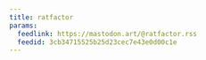 ```yaml
---
title: ratfactor
params:
  feedlink: https://mastodon.art/@ratfactor.rss
  feedid: 3cb34715525b25d23cec7e43e0d00c1e
---
```

